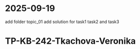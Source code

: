 # 2025-09-19
add folder topic_01
add solution for task1 task2 and task3

# TP-KB-242-Tkachova-Veronika